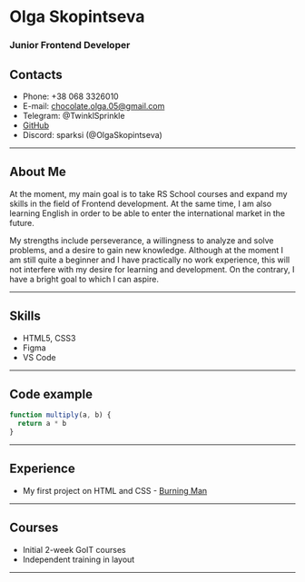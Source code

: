 # Olga Skopintseva 
### Junior Frontend Developer
## Contacts
* Phone: +38 068 3326010
* E-mail: chocolate.olga.05@gmail.com
* Telegram: @TwinklSprinkle
* [GitHub](https://github.com/OlgaSkopintseva)
* Discord: sparksi (@OlgaSkopintseva)
***
## About Me
At the moment, my main goal is to take RS School courses and expand my skills in the field of Frontend development. At the same time, I am also learning English in order to be able to enter the international market in the future.

My strengths include perseverance, a willingness to analyze and solve problems, and a desire to gain new knowledge. Although at the moment I am still quite a beginner and I have practically no work experience, this will not interfere with my desire for learning and development. On the contrary, I have a bright goal to which I can aspire.
***
## Skills
* HTML5, CSS3
* Figma
* VS Code

***
## Code example 
```js
function multiply(a, b) {
  return a * b
}
```
***
## Experience
* My first project on HTML and CSS - [Burning Man](https://olgaskopintseva.github.io/burning-man/)
***
## Courses
* Initial 2-week GoIT courses
* Independent training in layout
***
